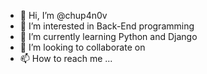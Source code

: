 - 👋 Hi, I’m @chup4n0v
- 👀 I’m interested in Back-End programming
- 🌱 I’m currently learning Python and Django
- 💞️ I’m looking to collaborate on 
- 📫 How to reach me ...

<!---
chup4n0v/chup4n0v is a ✨ special ✨ repository because its `README.md` (this file) appears on your GitHub profile.
You can click the Preview link to take a look at your changes.
--->
